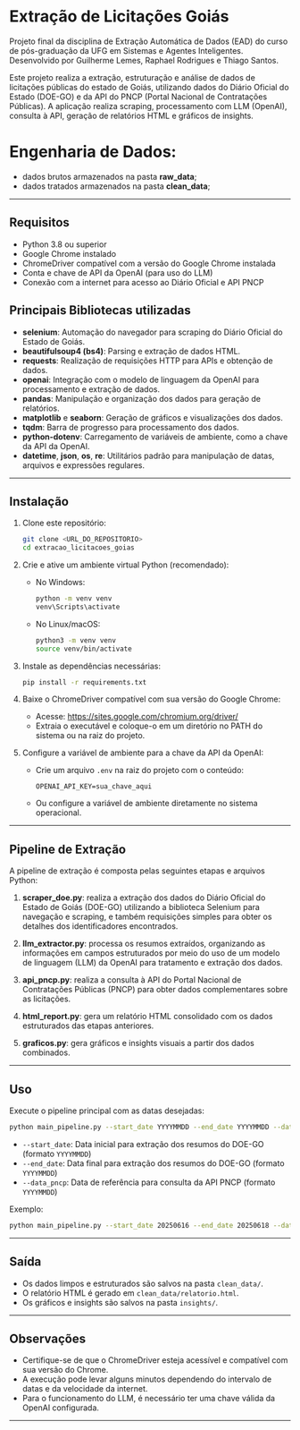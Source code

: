 # Extração de Licitações Goiás

Projeto final da disciplina de Extração Automática de Dados (EAD) do curso de pós-graduação da UFG em Sistemas e Agentes Inteligentes. 
Desenvolvido por Guilherme Lemes, Raphael Rodrigues e Thiago Santos.

Este projeto realiza a extração, estruturação e análise de dados de licitações públicas do estado de Goiás, utilizando dados do Diário Oficial do Estado (DOE-GO) e da API do PNCP (Portal Nacional de Contratações Públicas). A aplicação realiza scraping, processamento com LLM (OpenAI), consulta à API, geração de relatórios HTML e gráficos de insights.

# Engenharia de Dados:
- dados brutos armazenados na pasta **raw_data**;
- dados tratados armazenados na pasta **clean_data**;

---

## Requisitos

- Python 3.8 ou superior
- Google Chrome instalado
- ChromeDriver compatível com a versão do Google Chrome instalada
- Conta e chave de API da OpenAI (para uso do LLM)
- Conexão com a internet para acesso ao Diário Oficial e API PNCP

## Principais Bibliotecas utilizadas

- **selenium**: Automação do navegador para scraping do Diário Oficial do Estado de Goiás.
- **beautifulsoup4 (bs4)**: Parsing e extração de dados HTML.
- **requests**: Realização de requisições HTTP para APIs e obtenção de dados.
- **openai**: Integração com o modelo de linguagem da OpenAI para processamento e extração de dados.
- **pandas**: Manipulação e organização dos dados para geração de relatórios.
- **matplotlib** e **seaborn**: Geração de gráficos e visualizações dos dados.
- **tqdm**: Barra de progresso para processamento dos dados.
- **python-dotenv**: Carregamento de variáveis de ambiente, como a chave da API da OpenAI.
- **datetime**, **json**, **os**, **re**: Utilitários padrão para manipulação de datas, arquivos e expressões regulares.

---

## Instalação

1. Clone este repositório:
   ```bash
   git clone <URL_DO_REPOSITORIO>
   cd extracao_licitacoes_goias
   ```

2. Crie e ative um ambiente virtual Python (recomendado):
   - No Windows:
     ```bash
     python -m venv venv
     venv\Scripts\activate
     ```
   - No Linux/macOS:
     ```bash
     python3 -m venv venv
     source venv/bin/activate
     ```

3. Instale as dependências necessárias:
   ```bash
   pip install -r requirements.txt
   ```

4. Baixe o ChromeDriver compatível com sua versão do Google Chrome:
   - Acesse: https://sites.google.com/chromium.org/driver/
   - Extraia o executável e coloque-o em um diretório no PATH do sistema ou na raiz do projeto.

5. Configure a variável de ambiente para a chave da API da OpenAI:
   - Crie um arquivo `.env` na raiz do projeto com o conteúdo:
     ```
     OPENAI_API_KEY=sua_chave_aqui
     ```
   - Ou configure a variável de ambiente diretamente no sistema operacional.

---

## Pipeline de Extração

A pipeline de extração é composta pelas seguintes etapas e arquivos Python:

1. **scraper_doe.py**: realiza a extração dos dados do Diário Oficial do Estado de Goiás (DOE-GO) utilizando a biblioteca Selenium para navegação e scraping, e também requisições simples para obter os detalhes dos identificadores encontrados.

2. **llm_extractor.py**: processa os resumos extraídos, organizando as informações em campos estruturados por meio do uso de um modelo de linguagem (LLM) da OpenAI para tratamento e extração dos dados.

3. **api_pncp.py**: realiza a consulta à API do Portal Nacional de Contratações Públicas (PNCP) para obter dados complementares sobre as licitações.

4. **html_report.py**: gera um relatório HTML consolidado com os dados estruturados das etapas anteriores.

5. **graficos.py**: gera gráficos e insights visuais a partir dos dados combinados.

---

## Uso

Execute o pipeline principal com as datas desejadas:

```bash
python main_pipeline.py --start_date YYYYMMDD --end_date YYYYMMDD --data_pncp YYYYMMDD
```

- `--start_date`: Data inicial para extração dos resumos do DOE-GO (formato `YYYYMMDD`)
- `--end_date`: Data final para extração dos resumos do DOE-GO (formato `YYYYMMDD`)
- `--data_pncp`: Data de referência para consulta da API PNCP (formato `YYYYMMDD`)

Exemplo:

```bash
python main_pipeline.py --start_date 20250616 --end_date 20250618 --data_pncp 20250618
```

---

## Saída

- Os dados limpos e estruturados são salvos na pasta `clean_data/`.
- O relatório HTML é gerado em `clean_data/relatorio.html`.
- Os gráficos e insights são salvos na pasta `insights/`.

---

## Observações

- Certifique-se de que o ChromeDriver esteja acessível e compatível com sua versão do Chrome.
- A execução pode levar alguns minutos dependendo do intervalo de datas e da velocidade da internet.
- Para o funcionamento do LLM, é necessário ter uma chave válida da OpenAI configurada.

---
